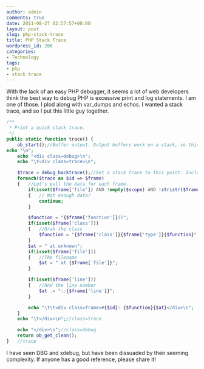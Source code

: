 ```yaml
---
author: admin
comments: true
date: 2011-08-27 02:57:57+00:00
layout: post
slug: php-stack-trace
title: PHP Stack Trace
wordpress_id: 200
categories:
- Technology
tags:
- php
- stack trace
---
```


With the lack of an easy PHP debugger, it seems a lot of web developers think the best way to debug PHP is excessive print and log statements. I am one of those. I plod along with var_dumps and echos. I wanted a stack trace, and so I put this little guy together.

```php
/**
 * Print a quick stack trace.
 */
public static function trace() {
	ob_start();//Buffer output. Output buffers work on a stack, so this OB will be specific to our debug routine.
echo "\n";
	echo "<div class=debug>\n";
	echo "\t<div class=trace>\n";

	$trace = debug_backtrace();//Get a stack trace to this point. Includes the current frame so we know where Debug() was called.
	foreach($trace as $id => $frame)
	{	//Let's pull the data for each frame.
		if(isset($frame['file']) AND !empty($scope) AND !stristr($frame['file'], $scope))
		{	// Not enough data?
			continue;
		}

		$function = "{$frame['function']}()";
		if(isset($frame['class']))
		{	//Grab the class
			$function = "{$frame['class']}{$frame['type']}{$function}";
		}
		$at = " at unknown";
		if(isset($frame['file']))
		{	//The filename
			$at = " at {$frame['file']}";
		}

		if(isset($frame['line']))
		{	//And the line number
			$at .= "::{$frame['line']}";
		}

		echo "\t\t<div class=frame>#{$id}: {$function}{$at}</div>\n";
	}
	echo "\t</div>\n";//class=trace

	echo "</div>\n";//class=debug
	return ob_get_clean();
}	//trace
```

I have seen DBG and xdebug, but have been dissuaded by their seeming complexity. If anyone has a good reference, please share it!
